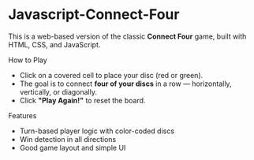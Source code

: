 # Javascript-Connect-Four
This is a web-based version of the classic **Connect Four** game, built with HTML, CSS, and JavaScript.

How to Play

- Click on a covered cell to place your disc (red or green).
- The goal is to connect **four of your discs** in a row — horizontally, vertically, or diagonally.
- Click **"Play Again!"** to reset the board.

Features

- Turn-based player logic with color-coded discs
- Win detection in all directions
- Good game layout and simple UI
